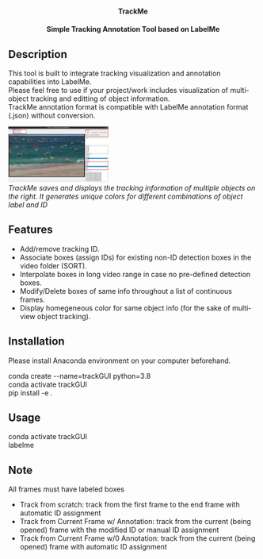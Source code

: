 <h4 align="center">
  TrackMe
</h4>

<h4 align="center">
  Simple Tracking Annotation Tool based on LabelMe
</h4>

## Description
This tool is built to integrate tracking visualization and annotation capabilities into LabelMe. <br>
Please feel free to use if your project/work includes visualization of multi-object tracking and editting of object information. <br>
TrackMe annotation format is compatible with LabelMe annotation format (.json) without conversion.

<img src="examples/trackgui/TrackMe_overview.png" width="40%"/> <br>
<i>TrackMe saves and displays the tracking information of multiple objects on the right. It generates unique colors for different combinations of object label and ID  </i>

## Features
- Add/remove tracking ID.
- Associate boxes (assign IDs) for existing non-ID detection boxes in the video folder (SORT).
- Interpolate boxes in long video range in case no pre-defined detection boxes.
- Modify/Delete boxes of same info throughout a list of continuous frames.
- Display homegeneous color for same object info (for the sake of multi-view object tracking).

## Installation
Please install Anaconda environment on your computer beforehand.

conda create --name=trackGUI python=3.8 <br>
conda activate trackGUI <br>
pip install -e . <br>

## Usage
conda activate trackGUI <br>
labelme

## Note
All frames must have labeled boxes
+ Track from scratch: track from the first frame to the end frame with automatic ID assignment
+ Track from Current Frame w/ Annotation: track from the current (being opened) frame with the modified ID or manual ID assignment
+ Track from Current Frame w/0 Annotation: track from the current (being opened) frame with automatic ID assignment

